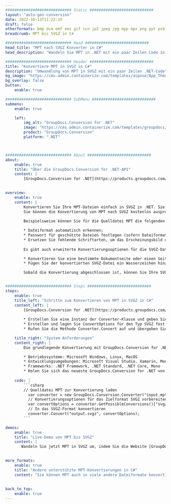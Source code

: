 ```yaml
---
############################# Static ############################
layout: "auto-gen-conversion"
date: 2022-10-13T11:22:15
draft: false
otherformats: bmp dcm emf emz gif ico jp2 jpeg jpg mpp mpx png ppt psb psd svg svgz tga tif tiff webp wmf wmz xer
breadcrumb: MPT bis SVGZ in C#

############################# Head ############################
head_title: "MPT nach SVGZ Konverter in C#"
head_description: "Wandeln Sie MPT in .NET mit ein paar Zeilen Code in SVGZ um. Verwenden Sie die GroupDocs Document Conversion API, um über 160 Dateiformate zu konvertieren."

############################# Header ############################
title: "Konvertiere MPT in SVGZ in C#"
description: "Umwandlung von MPT in SVGZ mit ein paar Zeilen .NET-Code"
bg_image: "https://cms.admin.containerize.com/templates/aspose/App_Themes/V3/images/bg/header1.png"
bg_overlay: false
button:
    enable: true

############################# SubMenu ############################
submenu:
    enable: true

    left:
        img_alt: "GroupDocs.Conversion for .NET"
        image: "https://cms.admin.containerize.com/templates/groupdocs/images/product-logos/90x90-noborder/groupdocs-conversion-net.png"
        product: "GroupDocs.Conversion"
        platform: ".NET"



############################# About ############################
about:
    enable: true
    title: "Über die GroupDocs.Conversion for .NET-API"
    content: |
        [GroupDocs.Conversion for .NET](https://products.groupdocs.com/conversion/net/) kann verwendet werden, um Microsoft Word, Excel, PowerPoint, PDF, Visio und andere Formate zu konvertieren. GroupDocs.Conversion ist eine eigenständige API, die sich für Backend- und interne Systeme eignet, bei denen eine hohe Leistung erforderlich ist. Es ist unabhängig von Software wie Microsoft oder Open Office.
    

overview:
    enable: true
    content: |
        Konvertieren Sie Ihre MPT-Dateien einfach in SVGZ in .NET. Sie können nur ein paar C#-Codezeilen auf jeder Plattform Ihrer Wahl verwenden, z. B. Windows, Linux, macOS.
        Sie können die Konvertierung von MPT nach SVGZ kostenlos ausprobieren und die Qualität der Konvertierungsergebnisse bewerten. Neben einfachen Dateikonvertierungsszenarien können Sie erweiterte Optionen zum Laden der Quelldatei MPT und zum Speichern des Ausgabeergebnisses SVGZ ausprobieren. 
        
        Beispielsweise können Sie für die Quelldatei MPT die folgenden Ladeoptionen verwenden:

        * Dateiformat automatisch erkennen;
        * Passwort für geschützte Dateien festlegen (sofern Dateiformat dies unterstützt);
        * Ersetzen Sie fehlende Schriftarten, um das Erscheinungsbild des Dokuments beizubehalten.
        
        Es gibt auch erweiterte Konvertierungsoptionen für die SVGZ-Datei:

        * Konvertieren Sie eine bestimmte Dokumentseite oder einen Seitenbereich;
        * Fügen Sie der konvertierten SVGZ-Datei ein Wasserzeichen hinzu und vieles mehr.

        Sobald die Konvertierung abgeschlossen ist, können Sie Ihre SVGZ-Datei im lokalen Dateipfad oder auf einem Speicher von Drittanbietern wie FTP, Amazon S3, Google Drive, Dropbox usw. speichern. Bitte beachten Sie, dass Sie MPT in SVGZ muss keine zusätzliche Software installiert werden - wie MS Office, Open Office, Adobe Acrobat Reader etc.


############################# Steps ############################
steps:
    enable: true
    title_left: "Schritte zum Konvertieren von MPT in SVGZ in C#"
    content_left: |
        [GroupDocs.Conversion for .NET](https://products.groupdocs.com/conversion/net/) erleichtert Entwicklern das Konvertieren einer MPT-Datei in SVGZ mit wenigen Codezeilen.
        
        * Erstellen Sie eine Instanz der Converter-Klasse und geben Sie die Datei MPT mit dem vollständigen Pfad an
        * Erstellen und legen Sie ConvertOptions für den Typ SVGZ fest.
        * Rufen Sie die Methode Converter.Convert auf und übergeben Sie den vollständigen Pfad und das Format (SVGZ) als Parameter

    title_right: "System Anforderungen"
    content_right: |
        Die grundlegende Konvertierung mit GroupDocs.Conversion for .NET kann in nur wenigen einfachen Schritten durchgeführt werden. Unsere APIs werden auf allen wichtigen Plattformen und Betriebssystemen unterstützt. Stellen Sie vor dem Ausführen des folgenden Codes sicher, dass die folgenden Voraussetzungen auf Ihrem System installiert sind.

        * Betriebssysteme: Microsoft Windows, Linux, MacOS
        * Entwicklungsumgebungen: Microsoft Visual Studio, Xamarin, MonoDevelop
        * Frameworks: .NET Framework, .NET Standard, .NET Core, Mono
        * Holen Sie sich das neueste GroupDocs.Conversion for .NET von [Nuget](https://www.nuget.org/packages/groupdocs.conversion)
         
    code: |
        ```csharp    
        // Quelldatei MPT zur Konvertierung laden
          var converter = new GroupDocs.Conversion.Converter("input.mpt");
          // Konvertierungsoptionen für das Zielformat SVGZ vorbereiten
          var convertOptions = converter.GetPossibleConversions()["svgz"].ConvertOptions;
          // In das SVGZ-Format konvertieren
          converter.Convert("output.svgz", convertOptions);
        ```

demos:
    enable: true
    title: "Live-Demo von MPT bis SVGZ"
    content: |
       Wandeln Sie jetzt MPT in SVGZ um, indem Sie die Website [GroupDocs.Conversion App](https://products.groupdocs.app/conversion/family) besuchen. Die Online-Demo hat die folgenden Vorteile
          

more_formats:
    enable: true
    title: "Andere unterstützte MPT-Konvertierungen in C#"
    content: "Sie können MPT auch in viele andere Dateiformate konvertieren. Bitte sehen Sie sich die Liste unten an."
       
       
back_to_top:
    enable: true
---
```

